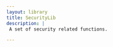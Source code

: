 ```yaml
---
layout: library
title: SecurityLib
description: |
 A set of security related functions.

---
```


